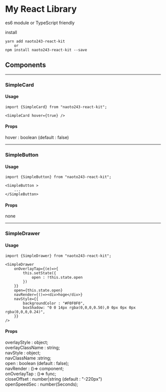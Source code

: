 # My React Library

es6 module or TypeScript friendly

install 
```$xslt
yarn add naoto243-react-kit
    or 
npm install naoto243-react-kit --save 

```


## Components

---
### SimpleCard

#### Usage
```$xslt
import {SimpleCard} from "naoto243-react-kit";

<SimpleCard hover={true} />
```
#### Props
hover : boolean (default : false)
 
---
### SimpleButton

#### Usage

```$xslt
import {SimpleButton} from "naoto243-react-kit";

<SimpleButton >
    ...
</SimpleButton>
```
#### Props
none
  
---
### SimpleDrawer

#### Usage
```
import {SimpleDrawer} from "naoto243-react-kit";

<SimpleDrawer
    onOverlayTap={(e)=>{
        this.setState({
            open : !this.state.open
        })
    }}
    open={this.state.open}
    navRender={()=><div>hoge</div>}
    navStyle={{
        backgroundColor : "#F0F0F0",
        boxShadow: "0 0 14px rgba(0,0,0,0.50),0 0px 0px 0px rgba(0,0,0,0.24)",
    }}
/>
```  

#### Props
overlayStyle : object;  
overlayClassName : string;  
navStyle : object;  
navClassName :string;  
open : boolean (default : false);  
navRender : ()=> component;   
onOverlayTap : ()=> func;   
closeOffset : number|string  (default : "-220px")  
openSpeedSec : number(Seconds);    

